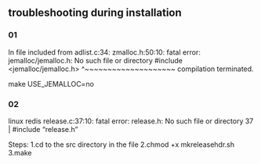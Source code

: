 ## troubleshooting during installation

###  01
In file included from adlist.c:34:
zmalloc.h:50:10: fatal error: jemalloc/jemalloc.h: No such file or directory
 #include <jemalloc/jemalloc.h>
          ^~~~~~~~~~~~~~~~~~~~~
compilation terminated.


make USE_JEMALLOC=no

### 02 
linux redis release.c:37:10: fatal error: release.h: No such file or directory
37 | #include “release.h”

Steps: 1.cd to the src directory in the file
2.chmod +x mkreleasehdr.sh
3.make

